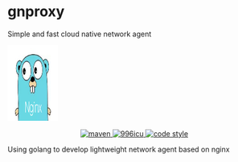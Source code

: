 # gnproxy
Simple and fast cloud native network agent

<p>
  <img alt="gnproxy" height=150 width=100 src="img/gnproxy.png">
</p>

<p align="center">
  <a href="https://search.maven.org/artifact/com.easymybatis.freamwork/spring-easymybatis-core">
    <img alt="maven" src="https://img.shields.io/badge/golang-1.11-blue">
  </a>
  <a href="https://github.com/996icu/996.ICU/blob/master/LICENSE">
    <img alt="996icu" src="https://img.shields.io/badge/license-NPL%20(The%20996%20Prohibited%20License)-blue.svg">
  </a>

  <a href="https://github.com/onlyGuo/easymybatis/blob/master/LICENSE">
    <img alt="code style" src="https://img.shields.io/badge/license-Apache%202-blue">
  </a>
</p>

Using golang to develop lightweight network agent based on nginx